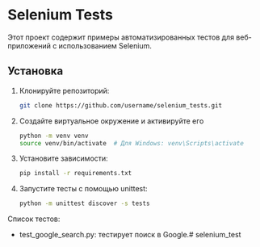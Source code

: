 # Selenium Tests

Этот проект содержит примеры автоматизированных тестов для веб-приложений с использованием Selenium.

## Установка

1. Клонируйте репозиторий:
   ```sh
   git clone https://github.com/username/selenium_tests.git
   
2. Создайте виртуальное окружение и активируйте его
    ```sh
   python -m venv venv
    source venv/bin/activate  # Для Windows: venv\Scripts\activate
3. Установите зависимости:
    ```sh
   pip install -r requirements.txt

4. Запустите тесты с помощью unittest:
    ```sh
   python -m unittest discover -s tests

Список тестов:
* test_google_search.py: тестирует поиск в Google.#   s e l e n i u m _ t e s t  
 